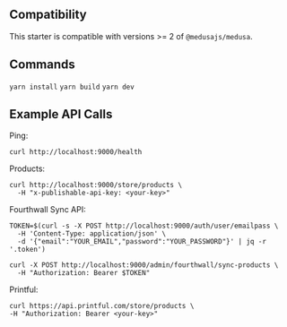## Compatibility

This starter is compatible with versions >= 2 of `@medusajs/medusa`. 

## Commands
`yarn install`
`yarn build`
`yarn dev`

## Example API Calls
Ping:
```
curl http://localhost:9000/health
```

Products:
```
curl http://localhost:9000/store/products \
  -H "x-publishable-api-key: <your-key>"
```

Fourthwall Sync API:
```
TOKEN=$(curl -s -X POST http://localhost:9000/auth/user/emailpass \
  -H 'Content-Type: application/json' \
  -d '{"email":"YOUR_EMAIL","password":"YOUR_PASSWORD"}' | jq -r '.token')

curl -X POST http://localhost:9000/admin/fourthwall/sync-products \
  -H "Authorization: Bearer $TOKEN"
  ```

Printful:
```
curl https://api.printful.com/store/products \
-H "Authorization: Bearer <your-key>"
```